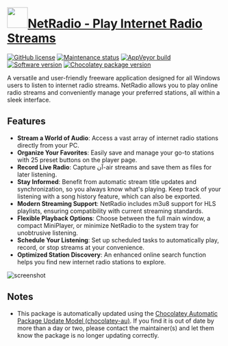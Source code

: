 # [<img src="https://cdn.jsdelivr.net/gh/dgalbraith/chocolatey-packages@9f2ecca5e3ca949d13bbe6a2a6ec05b23f4e6f88/icons/netradio.png" width="48" height="48" />NetRadio - Play Internet Radio Streams](https://community.chocolatey.org/packages/netradio)

[![GitHub license](https://img.shields.io/github/license-freeware-orange)](https://github.com/ophthalmos/NetRadio/blob/master/LicenseAgreement.txt)
[![Maintenance status](https://img.shields.io/badge/maintained%3F-yes-green.svg)](https://gitHub.com/dgalbraith/chocolatey-packages/graphs/commit-activity)
[![AppVeyor build](https://img.shields.io/appveyor/ci/dgalbraith/chocolatey-packages)](https://ci.appveyor.com/project/dgalbraith/chocolatey-packages)
[![Software version](https://img.shields.io/badge/Source-v2.5.5-blue.svg)](https://www.ophthalmostar.de/freeware/#netradio)
[![Chocolatey package version](https://img.shields.io/chocolatey/v/netradio?label=Chocolatey)](https://community.chocolatey.org/packages/netradio)

A versatile and user-friendly freeware application designed for all Windows users to listen to
internet radio streams.  NetRadio allows you to play online radio streams and conveniently manage
your preferred stations, all within a sleek interface.

## Features

* **Stream a World of Audio**: Access a vast array of internet radio stations directly from your PC.
* **Organize Your Favorites**: Easily save and manage your go-to stations with 25 preset buttons on
  the player page.
* **Record Live Radio**: Capture آن-air streams and save them as files for later listening.
* **Stay Informed**: Benefit from automatic stream title updates and synchronization, so you always
  know what's playing. Keep track of your listening with a song history feature, which can also be
  exported.  
* **Modern Streaming Support**: NetRadio includes m3u8 support for HLS playlists, ensuring compatibility
  with current streaming standards.
* **Flexible Playback Options**: Choose between the full main window, a compact MiniPlayer, or minimize
  NetRadio to the system tray for unobtrusive listening.
* **Schedule Your Listening**: Set up scheduled tasks to automatically play, record, or stop streams at
  your convenience.
* **Optimized Station Discovery**: An enhanced online search function helps you find new internet radio
  stations to explore.

![screenshot](https://cdn.jsdelivr.net/gh/dgalbraith/chocolatey-packages@9f2ecca5e3ca949d13bbe6a2a6ec05b23f4e6f88/automatic/netradio/screenshot.png)

## Notes

* This package is automatically updated using the [Chocolatey Automatic Package Update Model (chocolatey-au)](https://github.com/chocolatey-community/chocolatey-au/blob/develop/README.md).
  If you find it is out of date by more than a day or two, please contact the maintainer(s) and let them know the package is no longer updating correctly.
